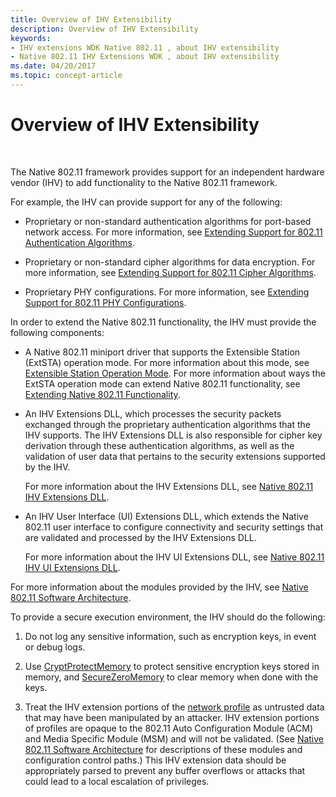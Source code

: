 ```yaml
---
title: Overview of IHV Extensibility
description: Overview of IHV Extensibility
keywords:
- IHV extensions WDK Native 802.11 , about IHV extensibility
- Native 802.11 IHV Extensions WDK , about IHV extensibility
ms.date: 04/20/2017
ms.topic: concept-article
---
```


# Overview of IHV Extensibility




 

The Native 802.11 framework provides support for an independent hardware vendor (IHV) to add functionality to the Native 802.11 framework.

For example, the IHV can provide support for any of the following:

-   Proprietary or non-standard authentication algorithms for port-based network access. For more information, see [Extending Support for 802.11 Authentication Algorithms](/previous-versions/windows/hardware/wireless/extending-support-for-802-11-authentication-algorithms).

-   Proprietary or non-standard cipher algorithms for data encryption. For more information, see [Extending Support for 802.11 Cipher Algorithms](/previous-versions/windows/hardware/wireless/extending-support-for-802-11-cipher-algorithms).

-   Proprietary PHY configurations. For more information, see [Extending Support for 802.11 PHY Configurations](/previous-versions/windows/hardware/wireless/extending-support-for-802-11-phy-configurations).

In order to extend the Native 802.11 functionality, the IHV must provide the following components:

-   A Native 802.11 miniport driver that supports the Extensible Station (ExtSTA) operation mode. For more information about this mode, see [Extensible Station Operation Mode](/previous-versions/windows/hardware/wireless/extensible-station-operation-mode). For more information about ways the ExtSTA operation mode can extend Native 802.11 functionality, see [Extending Native 802.11 Functionality](/previous-versions/windows/hardware/wireless/extending-native-802-11-functionality).

-   An IHV Extensions DLL, which processes the security packets exchanged through the proprietary authentication algorithms that the IHV supports. The IHV Extensions DLL is also responsible for cipher key derivation through these authentication algorithms, as well as the validation of user data that pertains to the security extensions supported by the IHV.

    For more information about the IHV Extensions DLL, see [Native 802.11 IHV Extensions DLL](native-802-11-ihv-extensions-dll4.md).

-   An IHV User Interface (UI) Extensions DLL, which extends the Native 802.11 user interface to configure connectivity and security settings that are validated and processed by the IHV Extensions DLL.

    For more information about the IHV UI Extensions DLL, see [Native 802.11 IHV UI Extensions DLL](native-802-11-ihv-ui-extensions-dll2.md).

For more information about the modules provided by the IHV, see [Native 802.11 Software Architecture](/previous-versions/windows/hardware/wireless/native-802-11-software-architecture).

To provide a secure execution environment, the IHV should do the following:

1.  Do not log any sensitive information, such as encryption keys, in event or debug logs.

2.  Use [CryptProtectMemory](/windows/win32/api/dpapi/nf-dpapi-cryptprotectmemory) to protect sensitive encryption keys stored in memory, and [SecureZeroMemory](/previous-versions/windows/desktop/legacy/aa366877(v=vs.85)) to clear memory when done with the keys.

3.  Treat the IHV extension portions of the [network profile](/previous-versions/windows/hardware/wireless/configuration-through-a-network-profile) as untrusted data that may have been manipulated by an attacker. IHV extension portions of profiles are opaque to the 802.11 Auto Configuration Module (ACM) and Media Specific Module (MSM) and will not be validated. (See [Native 802.11 Software Architecture](/previous-versions/windows/hardware/wireless/native-802-11-software-architecture) for descriptions of these modules and configuration control paths.) This IHV extension data should be appropriately parsed to prevent any buffer overflows or attacks that could lead to a local escalation of privileges.

 

 
